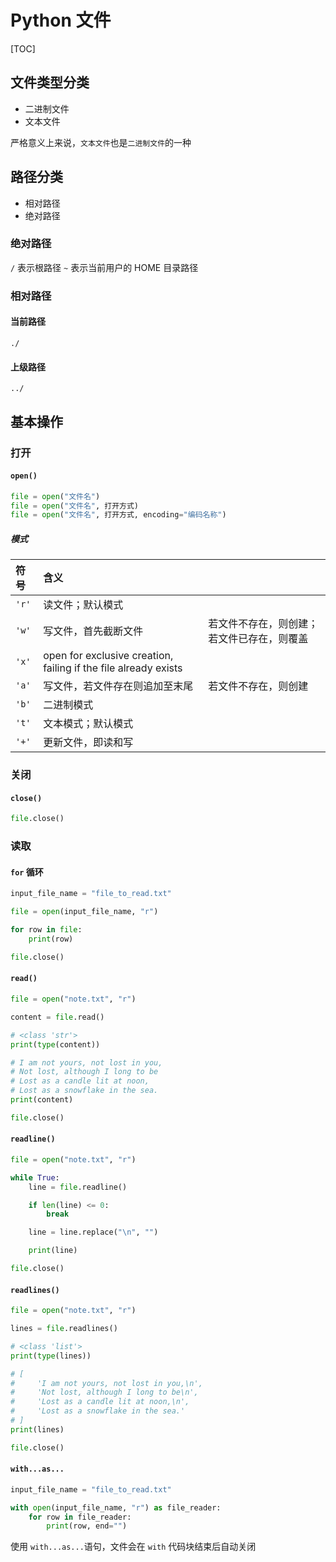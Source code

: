 # Python 文件

[TOC]

## 文件类型分类

* 二进制文件
* 文本文件

严格意义上来说，`文本文件`也是`二进制文件`的一种


## 路径分类

* 相对路径
* 绝对路径

### 绝对路径

`/` 表示根路径
`~` 表示当前用户的 HOME 目录路径

### 相对路径

#### 当前路径

```
./
```

#### 上级路径

```
../
```

## 基本操作

### 打开

####  `open()`

```Python
file = open("文件名")
file = open("文件名", 打开方式)
file = open("文件名", 打开方式, encoding="编码名称")
```

##### 模式

| 符号  | 含义                                                         |                                            |
| :---- | :----------------------------------------------------------- | ------------------------------------------ |
| `'r'` | 读文件；默认模式                                             |                                            |
| `'w'` | 写文件，首先截断文件                                         | 若文件不存在，则创建；若文件已存在，则覆盖 |
| `'x'` | open for exclusive creation, failing if the file already exists |                                            |
| `'a'` | 写文件，若文件存在则追加至末尾                               | 若文件不存在，则创建                       |
| `'b'` | 二进制模式                                                   |                                            |
| `'t'` | 文本模式；默认模式                                           |                                            |
| `'+'` | 更新文件，即读和写                                           |                                            |

### 关闭 

####  `close()`

```Python
file.close()
```

### 读取

#### `for` 循环

```Python
input_file_name = "file_to_read.txt"

file = open(input_file_name, "r")

for row in file:
    print(row)

file.close()
```

#### `read()`

```Python
file = open("note.txt", "r")

content = file.read()

# <class 'str'>
print(type(content))

# I am not yours, not lost in you,
# Not lost, although I long to be
# Lost as a candle lit at noon,
# Lost as a snowflake in the sea.
print(content)

file.close()
```

#### `readline()`

```Python
file = open("note.txt", "r")

while True:
    line = file.readline()

    if len(line) <= 0:
        break

    line = line.replace("\n", "")

    print(line)

file.close()
```

#### `readlines()`

```Python
file = open("note.txt", "r")

lines = file.readlines()

# <class 'list'>
print(type(lines))

# [
#     'I am not yours, not lost in you,\n',
#     'Not lost, although I long to be\n',
#     'Lost as a candle lit at noon,\n',
#     'Lost as a snowflake in the sea.'
# ]
print(lines)

file.close()
```

#### `with...as...`

```Python
input_file_name = "file_to_read.txt"

with open(input_file_name, "r") as file_reader:
    for row in file_reader:
        print(row, end="")
```

使用 `with...as...`语句，文件会在 `with` 代码块结束后自动关闭